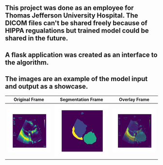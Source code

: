 ## This project was done as an employee for Thomas Jefferson University Hospital. The DICOM files can't be shared freely because of HIPPA regualations but trained model could be shared in the future.

## A flask application was created as an interface to the algorithm.

## The images are an example of the model input and output as a showcase. 

Original Frame             |  Segmentation Frame          |  Overlay Frame 
:-------------------------:|:-------------------------:|:-------------------------:
![Original Echo Frame](47OLQZXI0_0_originalimage.png)  |  ![Original Echo Frame](47OLQZXI0_0_segmentation.png)   |  ![Original Echo Frame](47OLQZXI0_0_overlay.png)